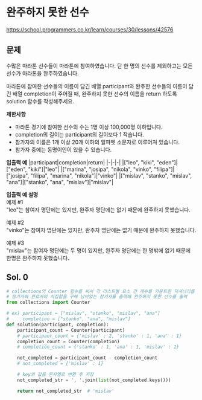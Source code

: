 # 완주하지 못한 선수
https://school.programmers.co.kr/learn/courses/30/lessons/42576

## 문제
수많은 마라톤 선수들이 마라톤에 참여하였습니다. 단 한 명의 선수를 제외하고는 모든 선수가 마라톤을 완주하였습니다.

마라톤에 참여한 선수들의 이름이 담긴 배열 participant와 완주한 선수들의 이름이 담긴 배열 completion이 주어질 때, 완주하지 못한 선수의 이름을 return 하도록 solution 함수를 작성해주세요.

**제한사항**    
- 마라톤 경기에 참여한 선수의 수는 1명 이상 100,000명 이하입니다.
- completion의 길이는 participant의 길이보다 1 작습니다.
- 참가자의 이름은 1개 이상 20개 이하의 알파벳 소문자로 이루어져 있습니다.
- 참가자 중에는 동명이인이 있을 수 있습니다.

**입출력 예**
|participant|completion|return|
|-|-|-|
|["leo", "kiki", "eden"]|["eden", "kiki"]|"leo"|
|["marina", "josipa", "nikola", "vinko", "filipa"]|["josipa", "filipa", "marina", "nikola"]|"vinko"|
|["mislav", "stanko", "mislav", "ana"]|["stanko", "ana", "mislav"]|"mislav"|

**입출력 예 설명**    
예제 #1   
"leo"는 참여자 명단에는 있지만, 완주자 명단에는 없기 때문에 완주하지 못했습니다.

예제 #2   
"vinko"는 참여자 명단에는 있지만, 완주자 명단에는 없기 때문에 완주하지 못했습니다.

예제 #3   
"mislav"는 참여자 명단에는 두 명이 있지만, 완주자 명단에는 한 명밖에 없기 때문에 한명은 완주하지 못했습니다.

## Sol. 0
```python
# collections의 Counter 함수를 써서 각 리스트별 요소 간 개수를 카운트한 딕셔너리를 생성 후
# 참가자와 완료자의 차집합을 구해 남아있는 참가자를 출력해 완주하지 못한 선수를 출력
from collections import Counter

# ex) participant = ["mislav", "stanko", "mislav", "ana"]
#     completion = ["stanko", "ana", "mislav"] 
def solution(participant, completion):
    participant_count = Counter(participant)
    # participant_count = {'mislav' : 2, 'stanko' : 1, 'ana' : 1}
    completion_count = Counter(completion)
    # completion_count = {'stanko' : 1, 'ana' : 1, 'mislav' : 1}

    not_completed = participant_count - completion_count
    # not_completed = {'mislav' : 1}

    # key의 값을 문자열로 변환 후 저장
    not_completed_str = ', '.join(list(not_completed.keys()))

    return not_completed_str  # 'mislav'
```

